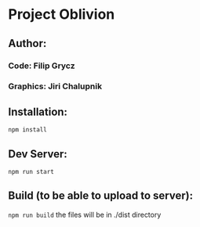 # Project Oblivion
## Author: 
### Code: Filip Grycz
### Graphics: Jiri Chalupnik

## Installation:
`npm install` 
## Dev Server:
`npm run start` 
## Build (to be able to upload to server):
`npm run build` 
the files will be in ./dist directory